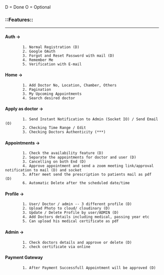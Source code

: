 D = Done
O = Optional

### ::Features:: ###
-----------------------------------------
#### Auth -> 
            1. Normal Registration (D)
            2. Google OAuth
            3. Forgot and Reset Password with mail (D)
            4. Remember Me
            5. Verification with E-mail
            

#### Home ->
            1. Add Doctor No, Location, Chamber, Others
            2. Pagination
            3. My Upcoming Appointments
            4. Search desired doctor

#### Apply as doctor ->
            1. Send Instant Notification to Admin (Socket IO) / Send Email (O)
            2. Checking Time Range / Edit
            3. Checking Doctors Authenticity (***)
            
#### Appointments ->
            1. Check the availability feature (D)
            2. Separate the appointments for doctor and user (D)
            3. Cancelling on both End (D)
            4. Approve appointment and send a zoom meeting link/approval notification to mail (D) and socket
            5. After meet send the prescription to patients mail as pdf (D)
            6. Automatic Delete after the scheduled date/time

#### Profile ->
            1. User/ Doctor / admin -- 3 different profile (D)
            2. Upload Photo to cloud/ cloudinary (D)
            3. Update / Delete Profile by user/ADMIN (D)
            4. Add Doctors details including medical, passing year etc 
            5. Can upload his medical certificate as pdf

#### Admin -> 
            1. Check doctors details and approve or delete (D)
            2. check certificate via online
            

#### Payment Gateway
            1. After Payment Successfull Appointment will be approved (D)